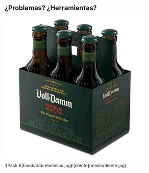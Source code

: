 ## ¿Problemas? **¿Herramientas?**<!-- .element: class="fragment" data-fragment-index="1"-->

![Pack 6](media/pack.jpg)

<!-- .element: class="float-left" -->![Pack 6](media/abrebotellas.jpg)<!-- .element: data-fragment-index="1" class="fragment" -->![diente](media/diente.jpg)<!-- .element: data-fragment-index="2" class="fragment" -->

